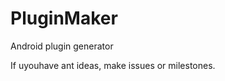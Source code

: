 PluginMaker
===========

Android plugin generator


If uyouhave ant ideas, make issues or milestones.

